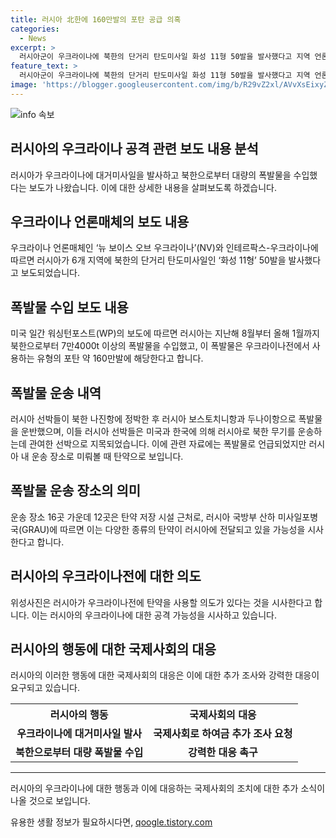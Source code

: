 ```yaml
---
title: 러시아 北한에 160만발의 포탄 공급 의혹
categories:
  - News
excerpt: >
  러시아군이 우크라이나에 북한의 단거리 탄도미사일 화성 11형 50발을 발사했다고 지역 언론이 보도했습니다. 이러한 폭발물은 러시아가 우크라이나전에서 사용하는 유형의 포탄의 규모에 해당하며, 미국의 연구소에 따르면 이러한 무기가 러시아로부터 우크라이나로 운송되고 있다는 증거도 나타났습니다. 러시아의 선박이 북한과 러시아를 오가며 이 폭발물을 운송했으며, 관련 자료는 러시아 내에서 탄약 저장 시설과 연관돼 있음을 보여주고 있습니다. 이러한 행동은 러시아가 우크라이나전에 이러한 무기를 사용할 의도가 있다는 것을 시사합니다.
feature_text: >
  러시아군이 우크라이나에 북한의 단거리 탄도미사일 화성 11형 50발을 발사했다고 지역 언론이 보도했습니다. 이러한 폭발물은 러시아가 우크라이나전에서 사용하는 유형의 포탄의 규모에 해당하며, 미국의 연구소에 따르면 이러한 무기가 러시아로부터 우크라이나로 운송되고 있다는 증거도 나타났습니다. 러시아의 선박이 북한과 러시아를 오가며 이 폭발물을 운송했으며, 관련 자료는 러시아 내에서 탄약 저장 시설과 연관돼 있음을 보여주고 있습니다. 이러한 행동은 러시아가 우크라이나전에 이러한 무기를 사용할 의도가 있다는 것을 시사합니다.
image: 'https://blogger.googleusercontent.com/img/b/R29vZ2xl/AVvXsEixyZcFfHzMRdzZMjFBmAUKJYCLCGyLL1o632UiGVXcaFdKo_bkvkuCioo0uUKlGfBVcT3P84aROyZIXSBEx3Aw5nCQ3pTgDom1WDC4m8eifvWiAmWEEVb4x6G_l8C0QH225ldMjyaFvpxGEBGNO37VmDTDMHGhJPq73UglMfDca1-0aw/s1600/blogspot.png'
---
```


<p><img src="https://blogger.googleusercontent.com/img/b/R29vZ2xl/AVvXsEixyZcFfHzMRdzZMjFBmAUKJYCLCGyLL1o632UiGVXcaFdKo_bkvkuCioo0uUKlGfBVcT3P84aROyZIXSBEx3Aw5nCQ3pTgDom1WDC4m8eifvWiAmWEEVb4x6G_l8C0QH225ldMjyaFvpxGEBGNO37VmDTDMHGhJPq73UglMfDca1-0aw/s1600/blogspot.png" alt="info 속보" /></p>

<h2 data-ke-size="size26">러시아의 우크라이나 공격 관련 보도 내용 분석</h2>

<p data-ke-size="size16">
러시아가 우크라이나에 대거미사일을 발사하고 북한으로부터 대량의 폭발물을 수입했다는 보도가 나왔습니다. 이에 대한 상세한 내용을 살펴보도록 하겠습니다.
</p>

<h2 data-ke-size="size26">우크라이나 언론매체의 보도 내용</h2>

<p data-ke-size="size16">
우크라이나 언론매체인 ‘뉴 보이스 오브 우크라이나’(NV)와 인테르팍스-우크라이나에 따르면 러시아가 6개 지역에 북한의 단거리 탄도미사일인 ‘화성 11형’ 50발을 발사했다고 보도되었습니다.
</p>

<h2 data-ke-size="size26">폭발물 수입 보도 내용</h2>

<p data-ke-size="size16">
미국 일간 워싱턴포스트(WP)의 보도에 따르면 러시아는 지난해 8월부터 올해 1월까지 북한으로부터 7만4000t 이상의 폭발물을 수입했고, 이 폭발물은 우크라이나전에서 사용하는 유형의 포탄 약 160만발에 해당한다고 합니다.
</p>

<h2 data-ke-size="size26">폭발물 운송 내역</h2>

<p data-ke-size="size16">
러시아 선박들이 북한 나진항에 정박한 후 러시아 보스토치니항과 두나이항으로 폭발물을 운반했으며, 이들 러시아 선박들은 미국과 한국에 의해 러시아로 북한 무기를 운송하는데 관여한 선박으로 지목되었습니다. 이에 관련 자료에는 폭발물로 언급되었지만 러시아 내 운송 장소로 미뤄볼 때 탄약으로 보입니다.
</p>

<h2 data-ke-size="size26">폭발물 운송 장소의 의미</h2>

<p data-ke-size="size16">
운송 장소 16곳 가운데 12곳은 탄약 저장 시설 근처로, 러시아 국방부 산하 미사일포병국(GRAU)에 따르면 이는 다양한 종류의 탄약이 러시아에 전달되고 있을 가능성을 시사한다고 합니다.
</p>

<h2 data-ke-size="size26">러시아의 우크라이나전에 대한 의도</h2>

<p data-ke-size="size16">
위성사진은 러시아가 우크라이나전에 탄약을 사용할 의도가 있다는 것을 시사한다고 합니다. 이는 러시아의 우크라이나에 대한 공격 가능성을 시사하고 있습니다.
</p>

<h2 data-ke-size="size26">러시아의 행동에 대한 국제사회의 대응</h2>

<p data-ke-size="size16">
러시아의 이러한 행동에 대한 국제사회의 대응은 이에 대한 추가 조사와 강력한 대응이 요구되고 있습니다.
</p>

<table>
    <tr>
        <th>러시아의 행동</th>
        <th>국제사회의 대응</th>
    </tr>
    <tr>
        <td style="text-align: center; height: 17px;"><b>우크라이나에 대거미사일 발사</b></td>
        <td style="text-align: center; height: 17px;"><b>국제사회로 하여금 추가 조사 요청</b></td>
    </tr>
    <tr>
        <td style="text-align: center; height: 17px;"><b>북한으로부터 대량 폭발물 수입</b></td>
        <td style="text-align: center; height: 17px;"><b>강력한 대응 촉구</b></td>
    </tr>
</table>

<hr>

<p data-ke-size="size16">
러시아의 우크라이나에 대한 행동과 이에 대응하는 국제사회의 조치에 대한 추가 소식이 나올 것으로 보입니다.
</p>
유용한 생활 정보가 필요하시다면, <a href="https://qoogle.tistory.com" rel="dofollow">qoogle.tistory.com</a>


